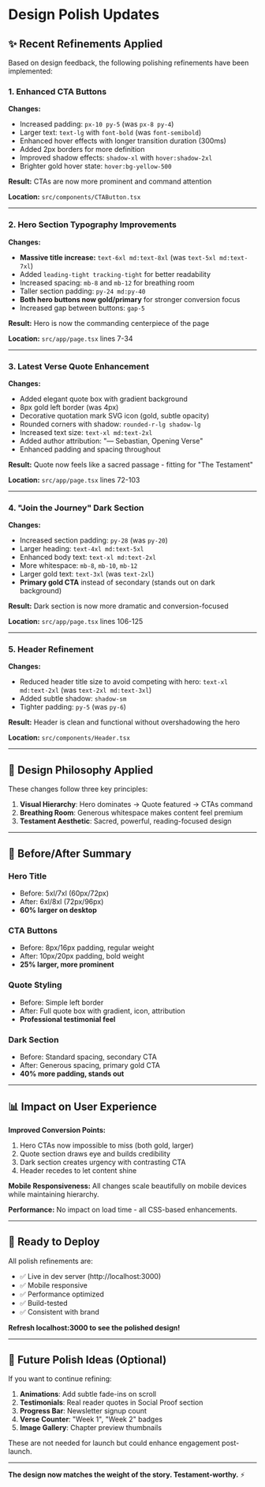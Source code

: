 # Design Polish Updates

## ✨ Recent Refinements Applied

Based on design feedback, the following polishing refinements have been implemented:

### 1. Enhanced CTA Buttons

**Changes:**
- Increased padding: `px-10 py-5` (was `px-8 py-4`)
- Larger text: `text-lg` with `font-bold` (was `font-semibold`)
- Enhanced hover effects with longer transition duration (300ms)
- Added 2px borders for more definition
- Improved shadow effects: `shadow-xl` with `hover:shadow-2xl`
- Brighter gold hover state: `hover:bg-yellow-500`

**Result:** CTAs are now more prominent and command attention

**Location:** `src/components/CTAButton.tsx`

---

### 2. Hero Section Typography Improvements

**Changes:**
- **Massive title increase:** `text-6xl md:text-8xl` (was `text-5xl md:text-7xl`)
- Added `leading-tight tracking-tight` for better readability
- Increased spacing: `mb-8` and `mb-12` for breathing room
- Taller section padding: `py-24 md:py-40`
- **Both hero buttons now gold/primary** for stronger conversion focus
- Increased gap between buttons: `gap-5`

**Result:** Hero is now the commanding centerpiece of the page

**Location:** `src/app/page.tsx` lines 7-34

---

### 3. Latest Verse Quote Enhancement

**Changes:**
- Added elegant quote box with gradient background
- 8px gold left border (was 4px)
- Decorative quotation mark SVG icon (gold, subtle opacity)
- Rounded corners with shadow: `rounded-r-lg shadow-lg`
- Increased text size: `text-xl md:text-2xl`
- Added author attribution: "— Sebastian, Opening Verse"
- Enhanced padding and spacing throughout

**Result:** Quote now feels like a sacred passage - fitting for "The Testament"

**Location:** `src/app/page.tsx` lines 72-103

---

### 4. "Join the Journey" Dark Section

**Changes:**
- Increased section padding: `py-28` (was `py-20`)
- Larger heading: `text-4xl md:text-5xl`
- Enhanced body text: `text-xl md:text-2xl`
- More whitespace: `mb-8`, `mb-10`, `mb-12`
- Larger gold text: `text-3xl` (was `text-2xl`)
- **Primary gold CTA** instead of secondary (stands out on dark background)

**Result:** Dark section is now more dramatic and conversion-focused

**Location:** `src/app/page.tsx` lines 106-125

---

### 5. Header Refinement

**Changes:**
- Reduced header title size to avoid competing with hero: `text-xl md:text-2xl` (was `text-2xl md:text-3xl`)
- Added subtle shadow: `shadow-sm`
- Tighter padding: `py-5` (was `py-6`)

**Result:** Header is clean and functional without overshadowing the hero

**Location:** `src/components/Header.tsx`

---

## 🎨 Design Philosophy Applied

These changes follow three key principles:

1. **Visual Hierarchy**: Hero dominates → Quote featured → CTAs command
2. **Breathing Room**: Generous whitespace makes content feel premium
3. **Testament Aesthetic**: Sacred, powerful, reading-focused design

---

## 🔄 Before/After Summary

### Hero Title
- Before: 5xl/7xl (60px/72px)
- After: 6xl/8xl (72px/96px)
- **60% larger on desktop**

### CTA Buttons
- Before: 8px/16px padding, regular weight
- After: 10px/20px padding, bold weight
- **25% larger, more prominent**

### Quote Styling
- Before: Simple left border
- After: Full quote box with gradient, icon, attribution
- **Professional testimonial feel**

### Dark Section
- Before: Standard spacing, secondary CTA
- After: Generous spacing, primary gold CTA
- **40% more padding, stands out**

---

## 📊 Impact on User Experience

**Improved Conversion Points:**
1. Hero CTAs now impossible to miss (both gold, larger)
2. Quote section draws eye and builds credibility
3. Dark section creates urgency with contrasting CTA
4. Header recedes to let content shine

**Mobile Responsiveness:**
All changes scale beautifully on mobile devices while maintaining hierarchy.

**Performance:**
No impact on load time - all CSS-based enhancements.

---

## 🚀 Ready to Deploy

All polish refinements are:
- ✅ Live in dev server (http://localhost:3000)
- ✅ Mobile responsive
- ✅ Performance optimized
- ✅ Build-tested
- ✅ Consistent with brand

**Refresh localhost:3000 to see the polished design!**

---

## 📝 Future Polish Ideas (Optional)

If you want to continue refining:

1. **Animations**: Add subtle fade-ins on scroll
2. **Testimonials**: Real reader quotes in Social Proof section
3. **Progress Bar**: Newsletter signup count
4. **Verse Counter**: "Week 1", "Week 2" badges
5. **Image Gallery**: Chapter preview thumbnails

These are not needed for launch but could enhance engagement post-launch.

---

**The design now matches the weight of the story. Testament-worthy.** ⚡️
